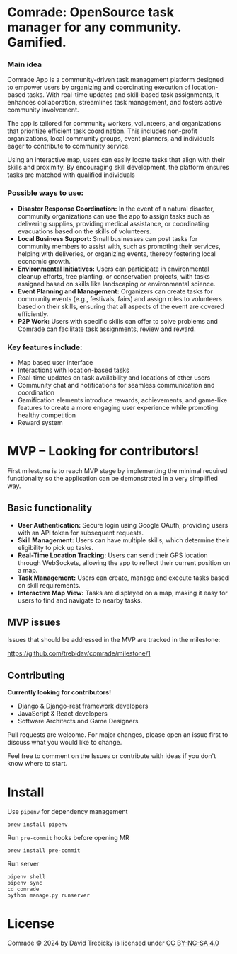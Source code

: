# Comrade: OpenSource task manager for any community. Gamified.

### Main idea

Comrade App is a community-driven task management platform designed to empower users by organizing and coordinating execution of location-based tasks. With real-time updates and skill-based task assignments, it enhances collaboration, streamlines task management, and fosters active community involvement.

The app is tailored for community workers, volunteers, and organizations that prioritize efficient task coordination. This includes non-profit organizations, local community groups, event planners, and individuals eager to contribute to community service.

Using an interactive map, users can easily locate tasks that align with their skills and proximity. By encouraging skill development, the platform ensures tasks are matched with qualified individuals

### Possible ways to use:

- **Disaster Response Coordination:** In the event of a natural disaster, community organizations can use the app to assign tasks such as delivering supplies, providing medical assistance, or coordinating evacuations based on the skills of volunteers.
- **Local Business Support:** Small businesses can post tasks for community members to assist with, such as promoting their services, helping with deliveries, or organizing events, thereby fostering local economic growth.
- **Environmental Initiatives:** Users can participate in environmental cleanup efforts, tree planting, or conservation projects, with tasks assigned based on skills like landscaping or environmental science.
- **Event Planning and Management:** Organizers can create tasks for community events (e.g., festivals, fairs) and assign roles to volunteers based on their skills, ensuring that all aspects of the event are covered efficiently.
- **P2P Work:** Users with specific skills can offer to solve problems and Comrade can facilitate task assignments, review and reward.

### Key features include:

- Map based user interface
- Interactions with location-based tasks
- Real-time updates on task availability and locations of other users
- Community chat and notifications for seamless communication and coordination
- Gamification elements introduce rewards, achievements, and game-like features to create a more engaging user experience while promoting healthy competition
- Reward system

# MVP – Looking for contributors!

First milestone is to reach MVP stage by implementing the minimal required functionality so the application can be demonstrated in a very simplified way.

## Basic functionality

- **User Authentication:** Secure login using Google OAuth, providing users with an API token for subsequent requests.
- **Skill Management:** Users can have multiple skills, which determine their eligibility to pick up tasks.
- **Real-Time Location Tracking:** Users can send their GPS location through WebSockets, allowing the app to reflect their current position on a map.
- **Task Management:** Users can create, manage and execute tasks based on skill requirements.
- **Interactive Map View:** Tasks are displayed on a map, making it easy for users to find and navigate to nearby tasks.


## MVP issues

Issues that should be addressed in the MVP are tracked in the milestone:

https://github.com/trebidav/comrade/milestone/1

## Contributing

**Currently looking for contributors!** 
- Django & Django-rest framework developers
- JavaScript & React developers
- Software Architects and Game Designers

Pull requests are welcome. For major changes, please open an issue first
to discuss what you would like to change.


Feel free to comment on the Issues or contribute with ideas if you don't know where to start.

# Install

Use `pipenv` for dependency management 
```
brew install pipenv
```

Run `pre-commit` hooks before opening MR
```
brew install pre-commit
```

Run server
```
pipenv shell
pipenv sync
cd comrade
python manage.py runserver
```

# License

Comrade © 2024 by David Trebicky is licensed under [CC BY-NC-SA 4.0](http://creativecommons.org/licenses/by-nc-sa/4.0/)
